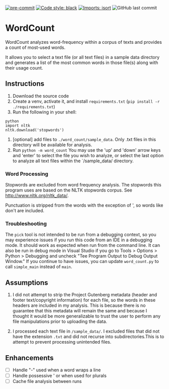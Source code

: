 [![pre-commit](https://img.shields.io/badge/pre--commit-enabled-brightgreen?logo=pre-commit&logoColor=white&style=for-the-badge)](https://github.com/pre-commit/precommit)
[![Code style: black](https://img.shields.io/badge/code%20style-black-000000.svg?style=for-the-badge)](https://github.com/psf/black)
[![Imports: isort](https://img.shields.io/badge/%20imports-isort-%231674b1?&style=for-the-badge)](https://pycqa.github.io/isort/)
![GitHub last commit](https://img.shields.io/github/last-commit/mason3k/wordcount?style=for-the-badge)

# WordCount

WordCount analyzes word-frequency within a corpus of texts and provides a count of
most-used words.

It allows you to select a text file (or all text files) in a sample
data directory and generates a list of the most common words in those
file(s) along with their usage count.

## Instructions

1. Download the source code
1. Create a venv, activate it, and install `requirements.txt` (`pip install -r ./requirements.txt`)
1. Run the following in your shell:

```shell
python
import nltk
nltk.download('stopwords')
```

1. [optional] add files to `./word_count/sample_data`. Only .txt files in this directory will be available for analysis.
1. Run `python -m word_count`
You may use the 'up' and 'down' arrow keys and 'enter' to select the file you wish to analyze, or select the last option to analyze all text files within the `/sample_data/ directory.

### Word Processing

Stopwords are excluded from word frequency analysis. The stopwords this program uses
are based on the NLTK stopwords corpus. See <http://www.nltk.org/nltk_data/>.

Punctuation is stripped from the words with the exception of ', so words like
don't are included.

### Troubleshooting

The `pick` tool is not intended to be run from a debugging context, so you may experience issues if you run this code from an IDE in a debugging mode. It should work as expected when run from the command line. It can also be run in debug mode in Visual Studio if you go to Tools > Options > Python > Debugging and uncheck "Tee Program Output to Debug Output Window." If you continue to have issues, you can update `word_count.py` to call `simple_main` instead of `main`.

## Assumptions

1. I did not attempt to strip the Project Gutenberg metadata (header and footer text/copyright information) for each file, so the words in these headers are included in my analysis. This is because there is no guarantee that this metadata will remain the same and because I thought it would be more generalizable to trust the user to perform any file manipulations prior to uploading the data.

1. I processed each text file in `/sample_data/`. I excluded files that did not have the extension `.txt` and did not recurse into subdirectories.This is to attempt to prevent processing unintended files.

## Enhancements

- [ ] Handle "-" used when a word wraps a line
- [ ] Handle possessive ' or when used for plurals
- [ ] Cache file analysis between runs
